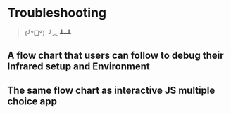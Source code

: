 # Troubleshooting

> (╯°□°）╯︵ ┻━┻

## A flow chart that users can follow to debug their Infrared setup and Environment

## The same flow chart as interactive JS multiple choice app